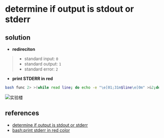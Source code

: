 # determine if output is stdout or stderr

## solution
- **redireciton**
> - standard input: `0`
> - standard output: `1`
> - standard error: `2`


- **print STDERR in red**
```bash
bash func 2> >(while read line; do echo -e "\e[01;31m$line\e[0m" >&2;done)
```
![实验楼](https://dn-simplecloud.shiyanlou.com/5962221513739678076-wm)

## references
- [determine if output is stdout or stderr](https://superuser.com/questions/453598/determine-if-output-is-stdout-or-stderr)
- [bash:print stderr in red color](https://serverfault.com/questions/59262/bash-print-stderr-in-red-color#)
